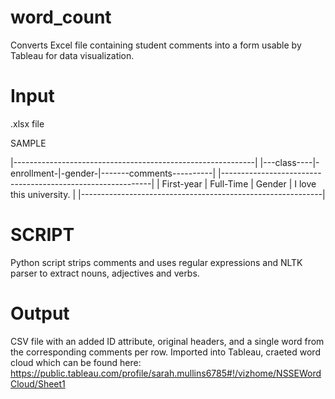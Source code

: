 # word_count
Converts Excel file containing student comments into a form usable by Tableau for data visualization.

# Input

.xlsx file

SAMPLE

|------------------------------------------------------------|
|---class----|-enrollment-|-gender-|-------comments----------|
|------------------------------------------------------------|
| First-year | Full-Time  | Gender | I love this university. |
|------------------------------------------------------------|

# SCRIPT

Python script strips comments and uses regular expressions and NLTK parser to extract nouns, adjectives and verbs. 

# Output

CSV file with an added ID attribute, original headers, and a single word from the corresponding comments per row. 
Imported into Tableau, craeted word cloud which can be found here: https://public.tableau.com/profile/sarah.mullins6785#!/vizhome/NSSEWordCloud/Sheet1

